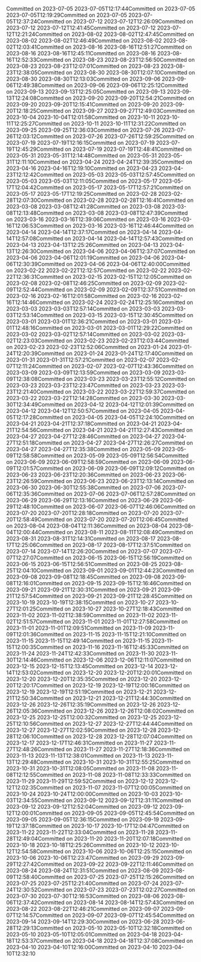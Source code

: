 Committed on 2023-07-05 2023-07-05T12:17:44Committed on 2023-07-05 2023-07-05T12:19:29Committed on 2023-07-05 2023-07-05T12:37:24Committed on 2023-07-12 2023-07-12T12:26:09Committed on 2023-07-12 2023-07-12T12:41:45Committed on 2023-07-12 2023-07-12T12:21:24Committed on 2023-08-02 2023-08-02T12:47:45Committed on 2023-08-02 2023-08-02T12:46:49Committed on 2023-08-02 2023-08-02T12:03:41Committed on 2023-08-16 2023-08-16T12:51:27Committed on 2023-08-16 2023-08-16T12:45:11Committed on 2023-08-16 2023-08-16T12:52:33Committed on 2023-08-23 2023-08-23T12:56:50Committed on 2023-08-23 2023-08-23T12:07:01Committed on 2023-08-23 2023-08-23T12:38:05Committed on 2023-08-30 2023-08-30T12:07:10Committed on 2023-08-30 2023-08-30T12:13:03Committed on 2023-09-06 2023-09-06T12:49:38Committed on 2023-09-06 2023-09-06T12:25:12Committed on 2023-09-13 2023-09-13T12:25:05Committed on 2023-09-13 2023-09-13T12:24:08Committed on 2023-09-20 2023-09-20T12:54:21Committed on 2023-09-20 2023-09-20T12:15:41Committed on 2023-09-20 2023-09-20T12:18:25Committed on 2023-09-27 2023-09-27T12:49:03Committed on 2023-10-04 2023-10-04T12:01:58Committed on 2023-10-11 2023-10-11T12:25:27Committed on 2023-10-11 2023-10-11T12:31:22Committed on 2023-09-25 2023-09-25T12:36:03Committed on 2023-07-26 2023-07-26T12:03:12Committed on 2023-07-26 2023-07-26T12:59:25Committed on 2023-07-19 2023-07-19T12:16:15Committed on 2023-07-19 2023-07-19T12:45:29Committed on 2023-07-19 2023-07-19T12:48:41Committed on 2023-05-31 2023-05-31T12:14:48Committed on 2023-05-31 2023-05-31T12:11:10Committed on 2023-04-24 2023-04-24T12:39:35Committed on 2023-04-16 2023-04-16T12:19:10Committed on 2023-04-23 2023-04-23T12:12:42Committed on 2023-05-03 2023-05-03T12:57:45Committed on 2023-05-03 2023-05-03T12:11:05Committed on 2023-05-17 2023-05-17T12:04:42Committed on 2023-05-17 2023-05-17T12:57:21Committed on 2023-05-17 2023-05-17T12:19:25Committed on 2023-02-28 2023-02-28T12:07:30Committed on 2023-02-28 2023-02-28T12:16:41Committed on 2023-03-08 2023-03-08T12:41:28Committed on 2023-03-08 2023-03-08T12:13:48Committed on 2023-03-08 2023-03-08T12:47:39Committed on 2023-03-16 2023-03-16T12:39:06Committed on 2023-03-16 2023-03-16T12:06:53Committed on 2023-03-16 2023-03-16T12:46:44Committed on 2023-04-14 2023-04-14T12:37:17Committed on 2023-04-14 2023-04-14T12:57:08Committed on 2023-04-14 2023-04-14T12:57:43Committed on 2023-04-13 2023-04-13T12:25:26Committed on 2023-04-13 2023-04-13T12:26:30Committed on 2023-04-06 2023-04-06T12:37:07Committed on 2023-04-06 2023-04-06T12:01:19Committed on 2023-04-06 2023-04-06T12:30:39Committed on 2023-04-06 2023-04-06T12:40:00Committed on 2023-02-22 2023-02-22T12:12:57Committed on 2023-02-22 2023-02-22T12:36:31Committed on 2023-02-15 2023-02-15T12:12:05Committed on 2023-02-08 2023-02-08T12:46:25Committed on 2023-02-09 2023-02-09T12:52:44Committed on 2023-02-09 2023-02-09T12:37:51Committed on 2023-02-16 2023-02-16T12:01:58Committed on 2023-02-16 2023-02-16T12:14:46Committed on 2023-02-24 2023-02-24T12:25:16Committed on 2023-03-03 2023-03-03T12:57:14Committed on 2023-03-03 2023-03-03T12:53:14Committed on 2023-03-15 2023-03-15T12:30:45Committed on 2023-03-01 2023-03-01T12:36:21Committed on 2023-03-01 2023-03-01T12:48:16Committed on 2023-03-01 2023-03-01T12:29:22Committed on 2023-03-02 2023-03-02T12:57:14Committed on 2023-03-02 2023-03-02T12:23:03Committed on 2023-02-23 2023-02-23T12:03:44Committed on 2023-02-23 2023-02-23T12:52:06Committed on 2023-01-24 2023-01-24T12:20:39Committed on 2023-01-24 2023-01-24T12:17:40Committed on 2023-01-31 2023-01-31T12:57:21Committed on 2023-02-07 2023-02-07T12:11:24Committed on 2023-02-07 2023-02-07T12:43:36Committed on 2023-03-09 2023-03-09T12:13:59Committed on 2023-03-09 2023-03-09T12:38:08Committed on 2023-03-23 2023-03-23T12:55:12Committed on 2023-03-23 2023-03-23T12:23:47Committed on 2023-03-23 2023-03-23T12:21:40Committed on 2023-03-22 2023-03-22T12:59:37Committed on 2023-03-22 2023-03-22T12:14:28Committed on 2023-03-30 2023-03-30T12:34:49Committed on 2023-04-12 2023-04-12T12:01:39Committed on 2023-04-12 2023-04-12T12:50:57Committed on 2023-04-05 2023-04-05T12:17:28Committed on 2023-04-05 2023-04-05T12:24:10Committed on 2023-04-21 2023-04-21T12:37:18Committed on 2023-04-21 2023-04-21T12:54:56Committed on 2023-04-21 2023-04-21T12:27:43Committed on 2023-04-27 2023-04-27T12:28:46Committed on 2023-04-27 2023-04-27T12:51:18Committed on 2023-04-27 2023-04-27T12:26:27Committed on 2023-04-27 2023-04-27T12:35:38Committed on 2023-05-09 2023-05-09T12:58:58Committed on 2023-05-09 2023-05-09T12:56:54Committed on 2023-06-09 2023-06-09T12:58:59Committed on 2023-06-09 2023-06-09T12:01:57Committed on 2023-06-09 2023-06-09T12:09:12Committed on 2023-06-23 2023-06-23T12:20:36Committed on 2023-06-23 2023-06-23T12:26:59Committed on 2023-06-23 2023-06-23T12:13:14Committed on 2023-06-30 2023-06-30T12:55:38Committed on 2023-07-06 2023-07-06T12:35:36Committed on 2023-07-06 2023-07-06T12:57:28Committed on 2023-06-29 2023-06-29T12:13:16Committed on 2023-06-29 2023-06-29T12:48:10Committed on 2023-06-07 2023-06-07T12:46:06Committed on 2023-07-20 2023-07-20T12:28:18Committed on 2023-07-20 2023-07-20T12:58:49Committed on 2023-07-20 2023-07-20T12:06:45Committed on 2023-08-04 2023-08-04T12:11:36Committed on 2023-08-04 2023-08-04T12:00:44Committed on 2023-08-11 2023-08-11T12:08:49Committed on 2023-08-31 2023-08-31T12:14:31Committed on 2023-08-17 2023-08-17T12:25:06Committed on 2023-08-17 2023-08-17T12:37:51Committed on 2023-07-14 2023-07-14T12:26:20Committed on 2023-07-07 2023-07-07T12:27:07Committed on 2023-06-15 2023-06-15T12:56:19Committed on 2023-06-15 2023-06-15T12:56:51Committed on 2023-08-25 2023-08-25T12:04:10Committed on 2023-09-01 2023-09-01T12:44:23Committed on 2023-09-08 2023-09-08T12:18:45Committed on 2023-09-08 2023-09-08T12:16:01Committed on 2023-09-15 2023-09-15T12:16:46Committed on 2023-09-21 2023-09-21T12:30:31Committed on 2023-09-21 2023-09-21T12:57:54Committed on 2023-09-21 2023-09-21T12:28:45Committed on 2023-10-19 2023-10-19T12:38:15Committed on 2023-10-27 2023-10-27T12:01:25Committed on 2023-10-27 2023-10-27T12:18:43Committed on 2023-11-02 2023-11-02T12:38:59Committed on 2023-11-02 2023-11-02T12:51:57Committed on 2023-11-01 2023-11-01T12:27:58Committed on 2023-11-01 2023-11-01T12:09:51Committed on 2023-11-09 2023-11-09T12:01:36Committed on 2023-11-15 2023-11-15T12:21:10Committed on 2023-11-15 2023-11-15T12:49:14Committed on 2023-11-15 2023-11-15T12:00:35Committed on 2023-11-16 2023-11-16T12:45:33Committed on 2023-11-24 2023-11-24T12:42:33Committed on 2023-11-30 2023-11-30T12:14:46Committed on 2023-12-06 2023-12-06T12:11:07Committed on 2023-12-15 2023-12-15T12:13:45Committed on 2023-12-14 2023-12-14T12:53:02Committed on 2023-12-20 2023-12-20T12:20:01Committed on 2023-12-20 2023-12-20T12:35:35Committed on 2023-12-20 2023-12-20T12:20:17Committed on 2023-12-19 2023-12-19T12:00:16Committed on 2023-12-19 2023-12-19T12:51:19Committed on 2023-12-21 2023-12-21T12:50:34Committed on 2023-12-21 2023-12-21T12:44:30Committed on 2023-12-26 2023-12-26T12:35:19Committed on 2023-12-26 2023-12-26T12:05:36Committed on 2023-12-26 2023-12-26T12:08:02Committed on 2023-12-25 2023-12-25T12:00:32Committed on 2023-12-25 2023-12-25T12:10:56Committed on 2023-12-27 2023-12-27T12:44:44Committed on 2023-12-27 2023-12-27T12:02:59Committed on 2023-12-28 2023-12-28T12:06:10Committed on 2023-12-28 2023-12-28T12:07:04Committed on 2023-12-17 2023-12-17T12:46:31Committed on 2023-11-27 2023-11-27T12:48:26Committed on 2023-11-27 2023-11-27T12:18:36Committed on 2023-11-13 2023-11-13T12:38:01Committed on 2023-11-13 2023-11-13T12:29:48Committed on 2023-10-31 2023-10-31T12:55:25Committed on 2023-10-31 2023-10-31T12:08:05Committed on 2023-11-08 2023-11-08T12:12:55Committed on 2023-11-08 2023-11-08T12:33:33Committed on 2023-11-29 2023-11-29T12:59:52Committed on 2023-12-12 2023-12-12T12:02:35Committed on 2023-11-07 2023-11-07T12:00:05Committed on 2023-10-24 2023-10-24T12:00:00Committed on 2023-10-03 2023-10-03T12:34:55Committed on 2023-09-12 2023-09-12T12:31:11Committed on 2023-09-12 2023-09-12T12:52:04Committed on 2023-09-12 2023-09-12T12:00:01Committed on 2023-09-05 2023-09-05T12:45:54Committed on 2023-09-05 2023-09-05T12:36:15Committed on 2023-09-19 2023-09-19T12:37:18Committed on 2023-10-17 2023-10-17T12:04:47Committed on 2023-11-22 2023-11-22T12:33:04Committed on 2023-11-28 2023-11-28T12:49:04Committed on 2023-11-20 2023-11-20T12:07:18Committed on 2023-10-18 2023-10-18T12:25:26Committed on 2023-10-12 2023-10-12T12:54:58Committed on 2023-10-06 2023-10-06T12:25:15Committed on 2023-10-06 2023-10-06T12:23:47Committed on 2023-09-29 2023-09-29T12:27:42Committed on 2023-09-22 2023-09-22T12:11:46Committed on 2023-08-24 2023-08-24T12:31:51Committed on 2023-08-09 2023-08-09T12:58:40Committed on 2023-07-25 2023-07-25T12:15:26Committed on 2023-07-25 2023-07-25T12:21:40Committed on 2023-07-24 2023-07-24T12:30:52Committed on 2023-07-23 2023-07-23T12:02:27Committed on 2023-07-30 2023-07-30T12:16:53Committed on 2023-08-06 2023-08-06T12:37:42Committed on 2023-08-14 2023-08-14T12:57:43Committed on 2023-08-22 2023-08-22T12:46:21Committed on 2023-09-07 2023-09-07T12:14:57Committed on 2023-09-07 2023-09-07T12:45:54Committed on 2023-09-14 2023-09-14T12:29:30Committed on 2023-06-28 2023-06-28T12:29:13Committed on 2023-05-10 2023-05-10T12:32:18Committed on 2023-05-10 2023-05-10T12:05:01Committed on 2023-04-18 2023-04-18T12:53:37Committed on 2023-04-18 2023-04-18T12:37:08Committed on 2023-04-10 2023-04-10T12:16:00Committed on 2023-04-10 2023-04-10T12:32:10